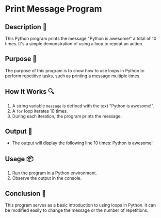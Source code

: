 # Print Message Program

## Description 📝
This Python program prints the message "Python is awesome!" a total of 10 times.
It's a simple demonstration of using a loop to repeat an action.

## Purpose 🎯
The purpose of this program is to show how to use loops in Python to perform repetitive tasks, such as printing a message multiple times.

## How It Works 🔍
1. A string variable `message` is defined with the text "Python is awesome!".
2. A `for` loop iterates 10 times.
3. During each iteration, the program prints the message.

## Output 📜
- The output will display the following line 10 times:
    Python is awesome!

## Usage 📦
1. Run the program in a Python environment.
2. Observe the output in the console.

## Conclusion 🚀
This program serves as a basic introduction to using loops in Python.
It can be modified easily to change the message or the number of repetitions.